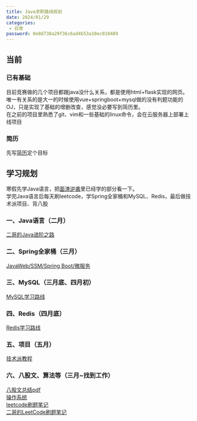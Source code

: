 ```yaml
---
title: Java求职路线规划
date: 2024/01/29
categories:
 - 日常
password: 0e0d738a29f36c6ad4b53a10ec010489
---
```

## 当前
### 已有基础
目前竞赛做的几个项目都跟java没什么关系，都是使用html+flask实现的网页。<br/>
唯一有关系的是大一的时候使用vue+springboot+mysql做的没有判题功能的OJ，只是实现了基础的增删改查，感觉没必要写到简历里。<br/>
在之前的项目里熟悉了git、vim和一些基础的linux命令，会在云服务器上部署上线项目

### 简历
先写[简历](/file/resume1.pdf)定个目标

## 学习规划
寒假先学Java语言，把[面渣逆袭](https://javabetter.cn/sidebar/sanfene/nixi.html)里已经学的部分看一下。<br/>
学完Java语言后每天刷leetcode，学Spring全家桶和MySQL、Redis，最后做技术派项目、背八股


### 一、Java语言（二月）
[二哥的Java进阶之路](https://javabetter.cn/overview/what-is-java.html)

### 二、Spring全家桶（三月）
[JavaWeb/SSM/Spring Boot/微服务](https://articles.zsxq.com/id_5gbcp0zd0egg.html)

### 三、MySQL（三月底、四月初）
[MySQL学习路线](https://javabetter.cn/xuexiluxian/mysql.html)

### 四、Redis（四月底）
[Redis学习路线](https://javabetter.cn/xuexiluxian/redis.html)

### 五、项目（五月）
[技术派教程](https://www.yuque.com/itwanger/az7yww)

### 六、八股文、算法等（三月~找到工作）
[八股文总结pdf](https://wx.zsxq.com/dweb2/index/topic_detail/812844225242142)<br/>
[操作系统](https://www.bilibili.com/video/BV1Cm4y1d7Ur)<br/>
[leetcode刷题笔记](https://leetcode.wang/)<br/>
[二哥的LeetCode刷题笔记](https://www.yuque.com/itwanger/czfoq9)